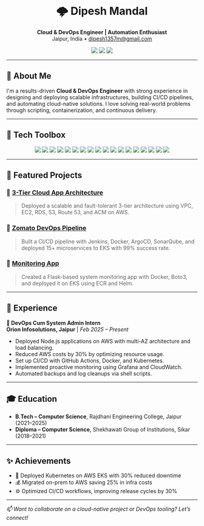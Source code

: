 <h1 align="center">🌩️ Dipesh Mandal</h1>

<p align="center">
  <b>Cloud & DevOps Engineer | Automation Enthusiast</b><br>
  Jaipur, India • <a href="mailto:dipesh1357m@gmail.com">dipesh1357m@gmail.com</a>
</p>

<p align="center">
  <a href="https://github.com/Dipesh001m"><img src="https://img.shields.io/badge/GitHub-Dipesh001m-black?logo=github&style=for-the-badge" /></a>
  <a href="https://www.linkedin.com/in/dipesh777/"><img src="https://img.shields.io/badge/LinkedIn-dipesh777-blue?logo=linkedin&style=for-the-badge" /></a>
  <a href="https://dipeshm.netlify.app/"><img src="https://img.shields.io/badge/Portfolio-dipeshm.netlify.app-brightgreen?style=for-the-badge&logo=netlify" /></a>
</p>

---

## 🚀 About Me

I'm a results-driven **Cloud & DevOps Engineer** with strong experience in designing and deploying scalable infrastructures, building CI/CD pipelines, and automating cloud-native solutions. I love solving real-world problems through scripting, containerization, and continuous delivery.

---

## 🔧 Tech Toolbox

<p align="center">
  <img src="https://img.shields.io/badge/AWS-232F3E?style=for-the-badge&logo=amazonaws&logoColor=white" />
  <img src="https://img.shields.io/badge/Azure-0078D4?style=for-the-badge&logo=microsoftazure&logoColor=white" />
  <img src="https://img.shields.io/badge/Docker-2496ED?style=for-the-badge&logo=docker&logoColor=white" />
  <img src="https://img.shields.io/badge/Kubernetes-326CE5?style=for-the-badge&logo=kubernetes&logoColor=white" />
  <img src="https://img.shields.io/badge/Jenkins-D24939?style=for-the-badge&logo=jenkins&logoColor=white" />
  <img src="https://img.shields.io/badge/GitHub%20Actions-2088FF?style=for-the-badge&logo=githubactions&logoColor=white" />
  <img src="https://img.shields.io/badge/ArgoCD-EF7B4D?style=for-the-badge&logo=argo&logoColor=white" />
  <img src="https://img.shields.io/badge/Terraform-7B42BC?style=for-the-badge&logo=terraform&logoColor=white" />
  <img src="https://img.shields.io/badge/Ansible-EE0000?style=for-the-badge&logo=ansible&logoColor=white" />
  <img src="https://img.shields.io/badge/Prometheus-E6522C?style=for-the-badge&logo=prometheus&logoColor=white" />
  <img src="https://img.shields.io/badge/Grafana-F46800?style=for-the-badge&logo=grafana&logoColor=white" />
  <img src="https://img.shields.io/badge/Python-3776AB?style=for-the-badge&logo=python&logoColor=white" />
  <img src="https://img.shields.io/badge/Bash-121011?style=for-the-badge&logo=gnu-bash&logoColor=white" />
  <img src="https://img.shields.io/badge/Apache-D22128?style=for-the-badge&logo=apache&logoColor=white" />
  <img src="https://img.shields.io/badge/Nginx-009639?style=for-the-badge&logo=nginx&logoColor=white" />
  <img src="https://img.shields.io/badge/MySQL-4479A1?style=for-the-badge&logo=mysql&logoColor=white" />
  <img src="https://img.shields.io/badge/MongoDB-47A248?style=for-the-badge&logo=mongodb&logoColor=white" />
  <img src="https://img.shields.io/badge/Linux-FCC624?style=for-the-badge&logo=linux&logoColor=black" />
</p>

---

## 📂 Featured Projects

### 🔸 [3-Tier Cloud App Architecture](https://github.com/Dipesh001m/3tier-cloud-app)
> Deployed a scalable and fault-tolerant 3-tier architecture using VPC, EC2, RDS, S3, Route 53, and ACM on AWS.

### 🔸 [Zomato DevOps Pipeline](https://github.com/Dipesh001m/DevOps-Zomato-Project)
> Built a CI/CD pipeline with Jenkins, Docker, ArgoCD, SonarQube, and deployed 15+ microservices to EKS with 99% success rate.

### 🔸 [Monitoring App](https://github.com/Dipesh001m/Monitoring-App)
> Created a Flask-based system monitoring app with Docker, Boto3, and deployed it on EKS using ECR and Helm.

---

## 🧠 Experience

**💼 DevOps Cum System Admin Intern**  
**Orion Infosolutions, Jaipur** | *Feb 2025 – Present*

- Deployed Node.js applications on AWS with multi-AZ architecture and load balancing.
- Reduced AWS costs by 30% by optimizing resource usage.
- Set up CI/CD with GitHub Actions, Docker, and Kubernetes.
- Implemented proactive monitoring using Grafana and CloudWatch.
- Automated backups and log cleanups via shell scripts.

---

## 🎓 Education

- **B.Tech – Computer Science**, Rajdhani Engineering College, Jaipur (2021–2025)  
- **Diploma – Computer Science**, Shekhawati Group of Institutions, Sikar (2018–2021)

---

## ✨ Achievements

- 🚀 Deployed Kubernetes on AWS EKS with 30% reduced downtime  
- 💰 Migrated on-prem to AWS saving 25% in infra costs  
- ⚙️ Optimized CI/CD workflows, improving release cycles by 30%

---

_📫 Want to collaborate on a cloud-native project or DevOps tooling? Let’s connect!_
